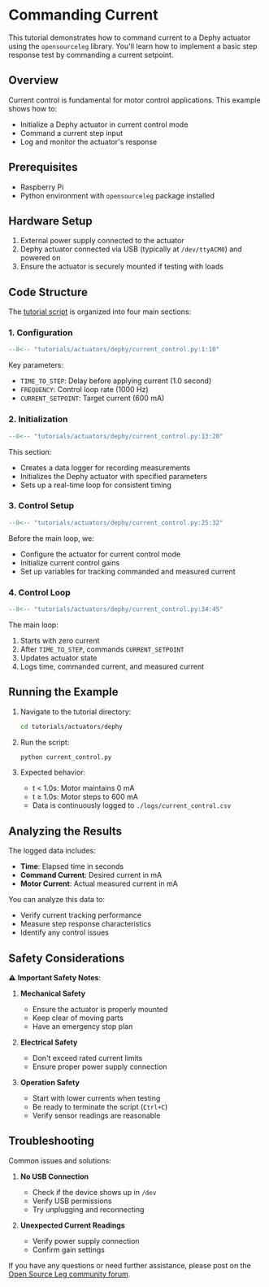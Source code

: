 # Commanding Current

This tutorial demonstrates how to command current to a Dephy actuator using the `opensourceleg` library. You'll learn how to implement a basic step response test by commanding a current setpoint.

## Overview

Current control is fundamental for motor control applications. This example shows how to:

- Initialize a Dephy actuator in current control mode
- Command a current step input
- Log and monitor the actuator's response

## Prerequisites

- Raspberry Pi
- Python environment with `opensourceleg` package installed

## Hardware Setup

1. External power supply connected to the actuator
2. Dephy actuator connected via USB (typically at `/dev/ttyACM0`) and powered on
3. Ensure the actuator is securely mounted if testing with loads

## Code Structure

The [tutorial script](https://github.com/neurobionics/opensourceleg/blob/main/tutorials/actuators/dephy/current_control.py) is organized into four main sections:

### 1. Configuration

```python
--8<-- "tutorials/actuators/dephy/current_control.py:1:10"
```

Key parameters:

- `TIME_TO_STEP`: Delay before applying current (1.0 second)
- `FREQUENCY`: Control loop rate (1000 Hz)
- `CURRENT_SETPOINT`: Target current (600 mA)

### 2. Initialization

```python
--8<-- "tutorials/actuators/dephy/current_control.py:13:20"
```

This section:

- Creates a data logger for recording measurements
- Initializes the Dephy actuator with specified parameters
- Sets up a real-time loop for consistent timing

### 3. Control Setup

```python
--8<-- "tutorials/actuators/dephy/current_control.py:25:32"
```

Before the main loop, we:

- Configure the actuator for current control mode
- Initialize current control gains
- Set up variables for tracking commanded and measured current

### 4. Control Loop

```python
--8<-- "tutorials/actuators/dephy/current_control.py:34:45"
```

The main loop:

1. Starts with zero current
2. After `TIME_TO_STEP`, commands `CURRENT_SETPOINT`
3. Updates actuator state
4. Logs time, commanded current, and measured current

## Running the Example

1. Navigate to the tutorial directory:

   ```bash
   cd tutorials/actuators/dephy
   ```

2. Run the script:

   ```bash
   python current_control.py
   ```

3. Expected behavior:

   - t < 1.0s: Motor maintains 0 mA
   - t ≥ 1.0s: Motor steps to 600 mA
   - Data is continuously logged to `./logs/current_control.csv`

## Analyzing the Results

The logged data includes:

- **Time**: Elapsed time in seconds
- **Command Current**: Desired current in mA
- **Motor Current**: Actual measured current in mA

You can analyze this data to:

- Verify current tracking performance
- Measure step response characteristics
- Identify any control issues

## Safety Considerations

⚠️ **Important Safety Notes**:

1. **Mechanical Safety**

   - Ensure the actuator is properly mounted
   - Keep clear of moving parts
   - Have an emergency stop plan

2. **Electrical Safety**

   - Don't exceed rated current limits
   - Ensure proper power supply connection

3. **Operation Safety**

   - Start with lower currents when testing
   - Be ready to terminate the script (`Ctrl+C`)
   - Verify sensor readings are reasonable

## Troubleshooting

Common issues and solutions:

1. **No USB Connection**

   - Check if the device shows up in `/dev`
   - Verify USB permissions
   - Try unplugging and reconnecting

2. **Unexpected Current Readings**

   - Verify power supply connection
   - Confirm gain settings

If you have any questions or need further assistance, please post on the [Open Source Leg community forum](https://opensourceleg.org/community).
